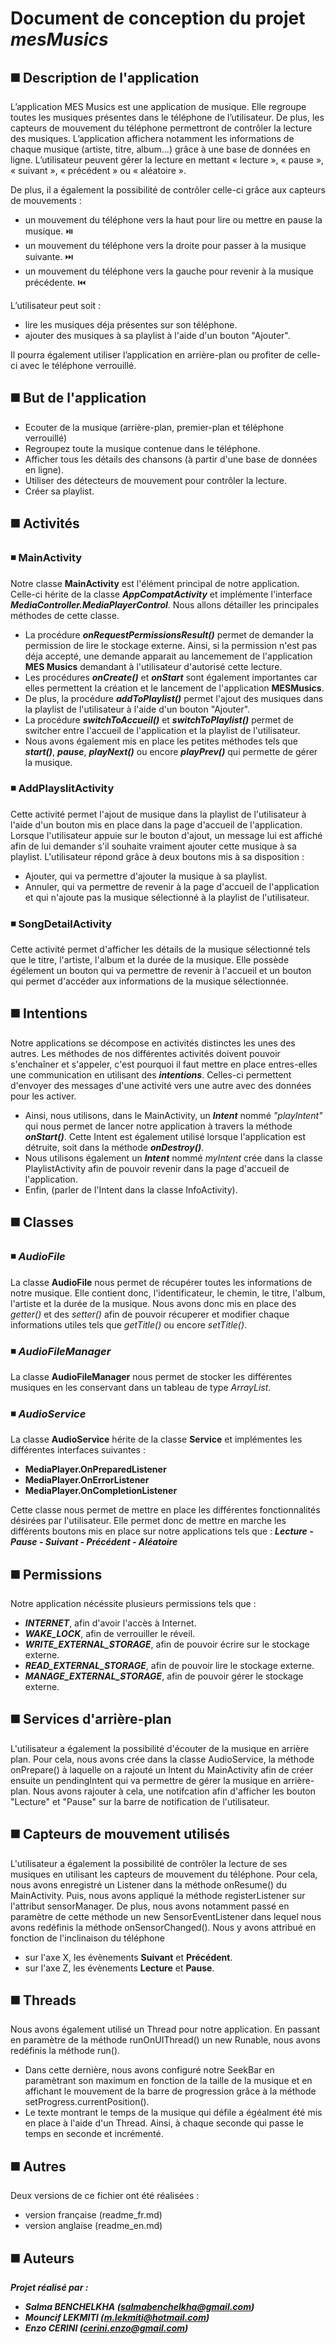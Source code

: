 # Document de conception du projet *mesMusics*

## :black_medium_square: Description de l'application

L’application MES Musics est une application de musique. 
Elle regroupe toutes les musiques présentes dans le téléphone de l’utilisateur. 
De plus, les capteurs de mouvement du téléphone permettront de contrôler la lecture des musiques. 
L’application affichera notamment les informations de chaque musique (artiste, titre, album…) grâce à une base de données en ligne.
L’utilisateur peuvent gérer la lecture en mettant « lecture », « pause », « suivant », « précédent » ou « aléatoire ». 

De plus, il a également la possibilité de contrôler celle-ci grâce aux capteurs de mouvements :
  *	un mouvement du téléphone vers la haut pour lire ou mettre en pause la musique. :play_or_pause_button:
  *	un mouvement du téléphone vers la droite pour passer à la musique suivante. :next_track_button:
  *	un mouvement du téléphone vers la gauche pour revenir à la musique précédente. :previous_track_button:

L’utilisateur peut soit :
* lire les musiques déja présentes sur son téléphone.
* ajouter des musiques à sa playlist à l'aide d'un bouton "Ajouter". 

Il pourra également utiliser l’application en arrière-plan ou profiter de celle-ci avec le téléphone verrouillé.

## :black_medium_square: But de l'application
  *	Ecouter de la musique (arrière-plan, premier-plan et téléphone verrouillé)
  * Regroupez toute la musique contenue dans le téléphone.
  *	Afficher tous les détails des chansons (à partir d'une base de données en ligne).
  *	Utiliser des détecteurs de mouvement pour contrôler la lecture.
  *	Créer sa playlist.

## :black_medium_square: Activités

### :black_medium_small_square: MainActivity
Notre classe **MainActivity** est l'élément principal de notre application. Celle-ci hérite de la classe **_AppCompatActivity_** et implémente l'interface **_MediaController.MediaPlayerControl_**.
Nous allons détailler les principales méthodes de cette classe.
* La procédure **_onRequestPermissionsResult()_** permet de demander la permission de lire le stockage externe. Ainsi, si la permission n'est pas déja accepté, une demande apparait au lancemement de l'application **MES Musics** demandant à l'utilisateur d'autorisé cette lecture. 
* Les procédures **_onCreate()_** et **_onStart_** sont également importantes car elles permettent la création et le lancement de l'application **MESMusics**. 
* De plus, la procédure **_addToPlaylist()_** permet l'ajout des musiques dans la playlist de l'utilisateur à l'aide d'un bouton "Ajouter".
* La procédure **_switchToAccueil()_** et **_switchToPlaylist()_** permet de switcher entre l'accueil de l'application et la playlist de l'utilisateur.
* Nous avons également mis en place les petites méthodes tels que **_start()_**, **_pause_**, **_playNext()_** ou encore **_playPrev()_** qui permette de gérer la musique.

### :black_medium_small_square: AddPlayslitActivity
Cette activité permet l'ajout de musique dans la playlist de l'utilisateur à l'aide d'un bouton mis en place dans la page d'accueil de l'application. Lorsque l'utilisateur appuie sur le bouton d'ajout, un message lui est affiché afin de lui demander s'il souhaite vraiment ajouter cette musique à sa playlist. L'utilisateur répond grâce à deux boutons mis à sa disposition :
* Ajouter, qui va permettre d'ajouter la musique à sa playlist.
* Annuler, qui va permettre de revenir à la page d'accueil de l'application et qui n'ajoute pas la musique sélectionné à la playlist de l'utilisateur.

### :black_medium_small_square: SongDetailActivity
Cette activité permet d'afficher les détails de la musique sélectionné tels que le titre, l'artiste, l'album et la durée de la musique. Elle possède égélement un bouton qui va permettre de revenir à l'accueil et un bouton qui permet d'accéder aux informations de la musique sélectionnée.

## :black_medium_square: Intentions
Notre applications se décompose en activités distinctes les unes des autres. 
Les méthodes de nos différentes activités doivent pouvoir s'enchaîner et s'appeler, c'est pourquoi il faut mettre en place entres-elles une communication en utilisant des **_intentions_**.
Celles-ci permettent d'envoyer des messages d'une activité vers une autre avec des données pour les activer. 
* Ainsi, nous utilisons, dans le MainActivity, un **_Intent_** nommé *"playIntent"* qui nous permet de lancer notre application à travers la méthode **_onStart()_**. Cette Intent est également utilisé lorsque l'application est détruite, soit dans la méthode **_onDestroy()_**.
* Nous utilisons également un **_Intent_** nommé *myIntent* crée dans la classe PlaylistActivity afin de pouvoir revenir dans la page d'accueil de l'application.
* Enfin, (parler de l'Intent dans la classe InfoActivity).

## :black_medium_square: Classes

### :black_medium_small_square: *AudioFile*
La classe **AudioFile** nous permet de récupérer toutes les informations de notre musique.
Elle contient donc, l'identificateur, le chemin, le titre, l'album, l'artiste et la durée de la musique. Nous avons donc mis en place des *getter()* et des *setter()* afin de pouvoir récuperer et modifier chaque informations utiles tels que *getTitle()* ou encore *setTitle()*.

### :black_medium_small_square: *AudioFileManager*
La classe **AudioFileManager** nous permet de stocker les différentes musiques en les conservant dans un tableau de type *ArrayList*.
 
### :black_medium_small_square: *AudioService*
La classe **AudioService** hérite de la classe **Service** et implémentes les différentes interfaces suivantes :
* **MediaPlayer.OnPreparedListener**
* **MediaPlayer.OnErrorListener**
* **MediaPlayer.OnCompletionListener**

Cette classe nous permet de mettre en place les différentes fonctionnalités désirées par l'utilisateur. Elle permet donc de mettre en marche les différents boutons mis en place sur notre applications tels que : **_Lecture - Pause - Suivant - Précédent - Aléatoire_**

## :black_medium_square: Permissions 
Notre application nécéssite plusieurs permissions tels que :
* **_INTERNET_**, afin d'avoir l'accès à Internet.
* **_WAKE_LOCK_**, afin de verrouiller le réveil. 
* **_WRITE_EXTERNAL_STORAGE_**, afin de pouvoir écrire sur le stockage externe.
* **_READ_EXTERNAL_STORAGE_**, afin de pouvoir lire le stockage externe.
* **_MANAGE_EXTERNAL_STORAGE_**, afin de pouvoir gérer le stockage externe.

## :black_medium_square: Services d'arrière-plan 
L'utilisateur a également  la possibilité d'écouter de la musique en arrière plan. Pour cela, nous avons crée dans la classe AudioService, la méthode onPrepare() à laquelle on a rajouté un Intent du MainActivity afin de créer ensuite un pendingIntent qui va permettre de gérer la musique en arrière-plan. Nous avons rajouter à cela, une notifcation afin d'afficher les bouton "Lecture" et "Pause" sur la barre de notification de l'utilisateur.

## :black_medium_square: Capteurs de mouvement utilisés
L'utilisateur a également la possibilité de contrôler la lecture de ses musiques en utilisant les capteurs de mouvement du téléphone. Pour cela, nous avons enregistré un Listener dans la méthode onResume() du MainActivity. Puis, nous avons appliqué la méthode registerListener sur l'attribut sensorManager. De plus, nous avons notamment passé en paramètre de cette méthode un new SensorEventListener dans lequel nous avons redéfinis la méthode onSensorChanged(). 
Nous y avons attribué en fonction de l'inclinaison du téléphone 
* sur l'axe X, les évènements **Suivant** et **Précédent**.
* sur l'axe Z, les évènements **Lecture** et **Pause**.

## :black_medium_square: Threads
Nous avons également utilisé un Thread pour notre application.
En passant en paramètre de la méthode runOnUIThread() un new Runable, nous avons redéfinis la méthode run(). 
* Dans cette dernière, nous avons configuré notre SeekBar en paramètrant son maximum en fonction de la taille de la musique et en affichant le mouvement de la barre de progression grâce à la méthode setProgress.currentPosition().
* Le texte montrant le temps de la musique qui défile a égéalment été mis en place à l'aide d'un Thread. Ainsi, à chaque seconde qui passe le temps en seconde et incrémenté.

## :black_medium_square: Autres
Deux versions de ce fichier ont été réalisées :
* version française (readme_fr.md)
* version anglaise (readme_en.md)

## :black_medium_square: Auteurs
**_Projet réalisé par :_**
* **_Salma BENCHELKHA (salmabenchelkha@gmail.com)_**
* **_Mouncif LEKMITI (m.lekmiti@hotmail.com)_**
* **_Enzo CERINI (cerini.enzo@gmail.com)_**
